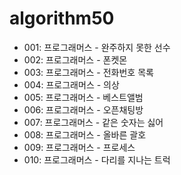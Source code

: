 # algorithm50

- 001: 프로그래머스 - 완주하지 못한 선수
- 002: 프로그래머스 - 폰켓몬
- 003: 프로그래머스 - 전화번호 목록
- 004: 프로그래머스 - 의상
- 005: 프로그래머스 - 베스트앨범
- 006: 프로그래머스 - 오픈채팅방
- 007: 프로그래머스 - 같은 숫자는 싫어
- 008: 프로그래머스 - 올바른 괄호
- 009: 프로그래머스 - 프로세스
- 010: 프로그래머스 - 다리를 지나는 트럭